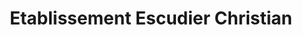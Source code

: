 ---
title: "Etablissement Escudier Christian"
url: /aramon/etablissement-escudier-christian/
shop: à faire soi-même
---